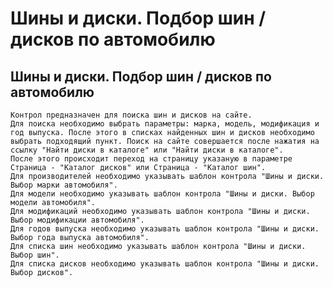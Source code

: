 ﻿---
description: 2.4.7
---
# Шины и диски. Подбор шин / дисков по автомобилю
## Шины и диски. Подбор шин / дисков по автомобилю
	Контрол предназначен для поиска шин и дисков на сайте.
	Для поиска необходимо выбрать параметры: марка, модель, модификация и год выпуска. После этого в списках найденных шин и дисков необходимо выбрать подходящий пункт. Поиск на сайте совершается после нажатия на ссылку "Найти диски в каталоге" или "Найти диски в каталоге".
	После этого происходит переход на страницу указаную в параметре Страница - "Каталог дисков" или Страница - "Каталог шин".
	Для производителей необходимо указывать шаблон контрола "Шины и диски. Выбор марки автомобиля".
	Для модели необходимо указывать шаблон контрола "Шины и диски. Выбор модели автомобиля".
	Для модификаций необходимо указывать шаблон контрола "Шины и диски. Выбор модификации автомобиля".
	Для годов выпуска необходимо указывать шаблон контрола "Шины и диски. Выбор года выпуска автомобиля".
	Для списка шин необходимо указывать шаблон контрола "Шины и диски. Выбор шин".
	Для списка дисков необходимо указывать шаблон контрола "Шины и диски. Выбор дисков".
